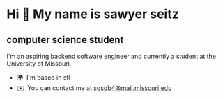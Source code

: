 

Hi 👋 My name is sawyer seitz
=============================

computer science student
------------------------

I'm an aspiring backend software engineer and currently a student at the University of Missouri.

*   🌍  I'm based in stl
*   ✉️  You can contact me at [sgsqb4@mail.missouri.edu](mailto:sgsqb4@mail.missouri.edu)
  
